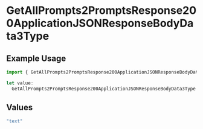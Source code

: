 # GetAllPrompts2PromptsResponse200ApplicationJSONResponseBodyData3Type

## Example Usage

```typescript
import { GetAllPrompts2PromptsResponse200ApplicationJSONResponseBodyData3Type } from "@orq-ai/node/models/operations";

let value:
  GetAllPrompts2PromptsResponse200ApplicationJSONResponseBodyData3Type = "text";
```

## Values

```typescript
"text"
```